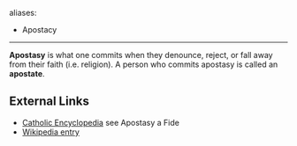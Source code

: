 aliases:
- Apostacy
---
**Apostasy** is what one commits when they denounce, reject, or
fall away from their faith (i.e. religion). A person who commits
apostasy is called an **apostate**.

## External Links

-   [Catholic Encyclopedia](http://www.newadvent.org/cathen/01624b.htm)
    see Apostasy a Fide
-   [Wikipedia entry](http://en.wikipedia.org/wiki/Apostasy "w:Apostasy")




